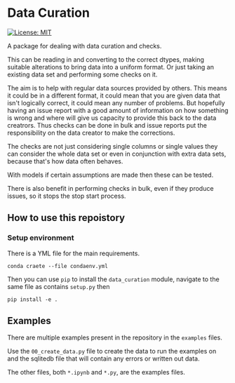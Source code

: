 # Data Curation

[![License: MIT](https://img.shields.io/badge/License-MIT-yellow.svg)](https://opensource.org/licenses/MIT)

A package for dealing with data curation and checks.

This can be reading in and converting to the correct dtypes, making suitable alterations to bring data into a uniform format. Or just taking an existing data set and performing some checks on it. 

The aim is to help with regular data sources provided by others. This means it could be in a different format, it could mean that you are given data that isn't logically correct, it could mean any number of problems. But hopefully having an issue report with a good amount of information on how something is wrong and where will give us capacity to provide this back to the data creatrors. Thus checks can be done in bulk and issue reports put the responsibility on the data creator to make the corrections.

The checks are not just considering single columns or single values they can consider the whole data set or even in conjunction with extra data sets, because that's how data often behaves. 

With models if certain assumptions are made then these can be tested.

There is also benefit in performing checks in bulk, even if they produce issues, so it stops the stop start process.  

## How to use this repoistory

### Setup environment

There is a YML file for the main requirements.

```
conda craete --file condaenv.yml
```

Then you can use `pip` to install the `data_curation` module, navigate to the same file as contains `setup.py` then 

```
pip install -e .
```

## Examples

There are multiple examples present in the repository in the `examples` files. 

Use the `00_create_data.py` file to create the data to run the examples on and the sqlitedb file that will contain any errors or written out data.

The other files, both `*.ipynb` and `*.py`, are the examples files.   
